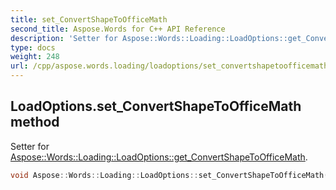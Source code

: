 ```yaml
---
title: set_ConvertShapeToOfficeMath
second_title: Aspose.Words for C++ API Reference
description: 'Setter for Aspose::Words::Loading::LoadOptions::get_ConvertShapeToOfficeMath.'
type: docs
weight: 248
url: /cpp/aspose.words.loading/loadoptions/set_convertshapetoofficemath/
---
```

## LoadOptions.set_ConvertShapeToOfficeMath method


Setter for [Aspose::Words::Loading::LoadOptions::get_ConvertShapeToOfficeMath](../get_convertshapetoofficemath/).

```cpp
void Aspose::Words::Loading::LoadOptions::set_ConvertShapeToOfficeMath(bool value)
```

